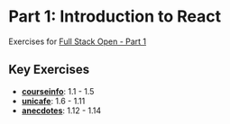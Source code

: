 # Part 1: Introduction to React

Exercises for [Full Stack Open - Part 1](https://fullstackopen.com/en/part1)

## Key Exercises
- **[courseinfo](./courseinfo)**: 1.1 - 1.5  
- **[unicafe](./unicafe)**: 1.6 - 1.11  
- **[anecdotes](./anecdotes)**: 1.12 - 1.14
